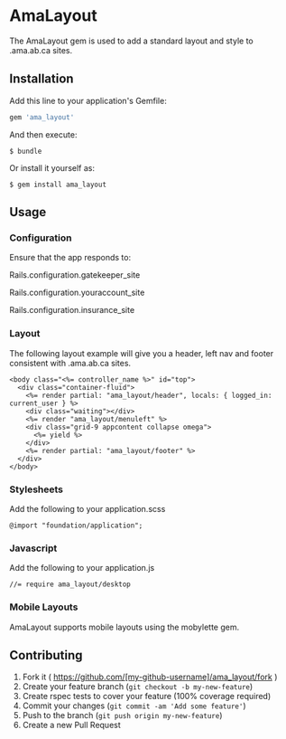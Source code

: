 # AmaLayout

The AmaLayout gem is used to add a standard layout and style to .ama.ab.ca sites.

## Installation

Add this line to your application's Gemfile:

```ruby
gem 'ama_layout'
```

And then execute:

    $ bundle

Or install it yourself as:

    $ gem install ama_layout

## Usage

### Configuration

Ensure that the app responds to:

Rails.configuration.gatekeeper_site

Rails.configuration.youraccount_site

Rails.configuration.insurance_site

### Layout

The following layout example will give you a header, left nav and footer consistent with .ama.ab.ca sites.

    <body class="<%= controller_name %>" id="top">
      <div class="container-fluid">
        <%= render partial: "ama_layout/header", locals: { logged_in: current_user } %>
        <div class="waiting"></div>
        <%= render "ama_layout/menuleft" %>
        <div class="grid-9 appcontent collapse omega">
          <%= yield %>
        </div>
        <%= render partial: "ama_layout/footer" %>
      </div>
    </body>

### Stylesheets

Add the following to your application.scss

    @import "foundation/application";

### Javascript

Add the following to your application.js

    //= require ama_layout/desktop

### Mobile Layouts

AmaLayout supports mobile layouts using the mobylette gem.

## Contributing

1. Fork it ( https://github.com/[my-github-username]/ama_layout/fork )
2. Create your feature branch (`git checkout -b my-new-feature`)
3. Create rspec tests to cover your feature (100% coverage required)
4. Commit your changes (`git commit -am 'Add some feature'`)
5. Push to the branch (`git push origin my-new-feature`)
6. Create a new Pull Request
